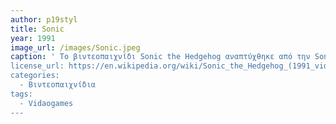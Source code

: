 ```yaml
---
author: p19styl
title: Sonic
year: 1991
image_url: /images/Sonic.jpeg 
caption: ' Το βιντεοπαιχνίδι Sonic the Hedgehog αναπτύχθηκε από την Sonic Team και δημοσιέυτηκε από τη Sega για την κονσόλα βιβεοπαιχνιδιών Sega Genesis. Το πρώτο παιχνίδι κυκλοφόρησε στη Βόρεια Αμερική τον Ιούνιο του 1991. Στο παιχνίδι διαδραματίζεται ο Sonic the Hedgehog, ο οποίος τρέχει με υπερηχητικές ταχύτητες προσπαθόντας να νικήσει τον Dr. Robotnik.
license_url: https://en.wikipedia.org/wiki/Sonic_the_Hedgehog_(1991_video_game)#/media/File:Sonic_the_Hedgehog_1_Genesis_box_art.jpg
categories:
  - Βιντεοπαιχνίδια
tags:
  - Vidaogames
---
```

